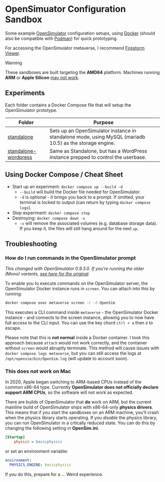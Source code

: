 # OpenSimuator Configuration Sandbox
Some example [OpenSimulator][os] configuration setups, using [Docker][docker] (should also be compatible with [Podman][podman]) for quick prototyping.

For accessing the OpenSimulator metaverse, I recommend [Firestorm Viewer](https://www.firestormviewer.org/os-operating-system/).

> [!WARNING]  
> These sandboxes are built targeting the **AMD64** platform. Machines running **ARM** or **Apple Silicon** [may not work](#this-does-not-work-on-mac).

## Experiments

Each folder contains a Docker Compose file that will setup the OpenSimulator prototype.

Folder                        | Purpose
------------------------------|--------
[standalone][os-s]            | Sets up an OpenSimulator instance in standalone mode, using MySQL (mariadb 10.5) as the storage engine.
[standalone-wordpress][os-wp] | Same as Standalone, but has a WordPress instance prepped to control the userbase.

[os-s]:  standalone
[os-wp]: standalone-wordpress

## Using Docker Compose / Cheat Sheet

* Start up an experiment: `docker compose up --build -d`
  * `--build` will build the Docker file needed for OpenSimulator.
  * `-d` is optional - it brings you back to a prompt. If omitted, your terminal is locked to output (can return by typing `docker compose logs`).
* Stop experiment: `docker compose stop`
* Destroying: `docker compose down -v`
  * `-v` will remove the associated volumes (e.g. database storage data). If you keep it, the files will still hang around for the next `up`.

## Troubleshooting

### How do I run commands in the OpenSimulator prompt

_This changed with OpenSimulator 0.9.3.0. If you're running the older (Mono) variants, [see here for the original][ogcr]_.

To enable you to execute commands on the OpenSimulator server, the OpenSimulator Docker instance runs in `screen`. You can attach into this by running:

```bash
docker compose exec metaverse screen -r -d OpenSim
```

This executes a CLI command inside `metaverse` - the OpenSimulator Docker instance - and connects to the screen instance, allowing you to now have full access to the CLI input. You can use the key chord `ctrl + a` then `d` to escape.

Please note that this is **not normal** inside a Docker container. I took this approach because `attach` would not work correctly, and the container without `screen` would abruptly terminate. This method will cause issues with `docker compose logs metaverse`, but you can still access the logs at `/opt/opensim/bin/OpenSim.log` (will update to account soon).

### This does not work on Mac

In 2020, Apple began switching to ARM-based CPUs instead of the common x86-64 type. Currently **OpenSimulator does not officially declare support ARM CPUs**, so the software will not work as expected.

There are builds of OpenSimulator that **do** work on ARM, but the current mainline build of OpenSimulator ships with x86-64-only **physics drivers**. This means that if you start the sandboxes on an ARM machine, you'll crash when the physics library starts operating. If you *disable* the physics library, you can run OpenSimulator in a crtically reduced state. You can do this by changing the following setting in **OpenSim.ini**.

```ini
[Startup]
    physics = basicphysics
```

or set an environment variable:

```yaml
environment:
  PHYSICS_ENGINE: basicphysics
```

If you do this, prepare for a ... Weird experience.

[os]:     http://opensimulator.org/wiki/Main_Page
[docker]: https://www.docker.com/
[wfi]:    https://github.com/docker/docker.github.io/blob/master/compose/startup-order.md
[podman]: https://podman.io/blogs/2021/01/11/podman-compose.html
[screen]: https://www.howtogeek.com/662422/how-to-use-linuxs-screen-command/
[ogcr]:   https://github.com/soup-bowl/opensim-sandbox/tree/0659b9f12f1992a67ecaeeaa67839a8748c8ff57?tab=readme-ov-file#im-not-able-to-run-commands-in-the-opensimulator-prompt